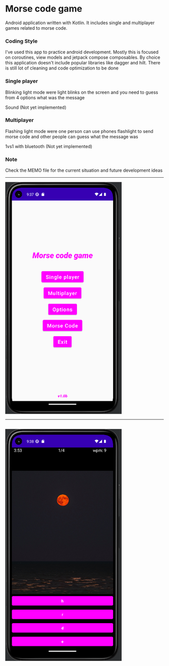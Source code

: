 # Morse code game
Android application written with Kotlin. It includes single and multiplayer games related to morse code.

### Coding Style
I've used this app to practice android development. Mostly this is focused on coroutines, view models and jetpack compose composables. By choice this application doesn't include popular libraries like 
dagger and hilt. There is still lot of cleaning and code optimization to be done

### Single player 
Blinking light mode were light blinks on the screen and you need to guess from 4 options what was the message

Sound (Not yet implemented)

### Multiplayer
Flashing light mode were one person can use phones flashlight to send morse code and other people can guess what the message was

1vs1 with bluetooth (Not yet implemented)

### Note
Check the MEMO file for the current situation and future development ideas

___
![alt text](https://github.com/Risto12/MorseCodeGame/blob/main/menu.png "Game menu")
___
![alt text](https://github.com/Risto12/MorseCodeGame/blob/main/singeplayer.png "Flashing light single player")
---
